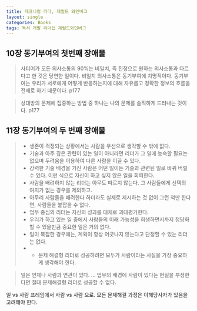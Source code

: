 ```yaml
---
title: 테크니컬 리더, 제럴드 와인버그 
layout: single 
categories: Books 
tags: 독서 개발 리더십 제럴드와인버그
---
```

 

## 10장 동기부여의 첫번째 장애물

> 사티어가 모든 의사소통의 90%는 비일치, 즉 진정으로 원하는 의사소통과 다르다고 한 것은 당연한 일이다. 비일치 의사소통은 동기부여에 치명적이다. 동기부여는 우리가 서로에게 어떻게 반응하는지에 대해 자유롭고 정확한 정보의 흐름을 전제로 하기 때문이다. p177

> 상대방의 문제에 집중하는 방법 중 하나는 나의 문제를 솔직하게 드러내는 것이다. p177

## 11장 동기부여의 두 번째 장애물

> * 생존이 걱정되는 상황에서는 사람을 우선으로 생각할 수 밖에 없다.
> * 기술과 아주 깊은 관련이 있는 일이 아니라면 리더가 그 일에 능숙할 필요는 없으며 두려움을 이용하여 다른 사람을 이끌 수 있다.
> * 강력한 기술 배경을 가진 사람은 어떤 일이든 기술과 관련된 일로 바꿔 버릴 수 있다. 이런 식으로 자신이 하고 싶지 않은 일을 회피한다.
> * 사람을 배려하지 않는 리더는 아무도 따르지 않는다. 그 사람들에게 선택의 여지가 없는 경우를 제외하고.
> * 아무리 사람들을 배려한다 하더라도 실제로 제시하는 것 없이 그런 척만 한다면, 사람들을 붙잡을 수 없다.
> * 업무 중심의 리더는 자신의 성과를 대체로 과대평가한다.
> * 우리가 하고 있는 일 중에서 사람들의 미래 가능성을 희생하면서까지 정당화할 수 있을만큼 중요한 일은 거의 없다.
> * 일이 복잡한 경우에는, 계획이 항상 어긋나지 않는다고 단정할 수 있는 리더는 없다.
>* * 문제 해결형 리더로 성공하려면 모두가 사람이라는 사실을 가장 중요하게 생각해야 한다.

> 일은 언제나 사람과 연관이 있다. ... 업무의 배경에 사람이 있다는 현실을 부정한다면 절대 문제해결형 리더로 성공할 수 없다.

일 vs 사람 프레임에서 사람 vs 사람 으로. 모든 문제해결 과정은 이해당사자가 있음을 고려해야 한다.







